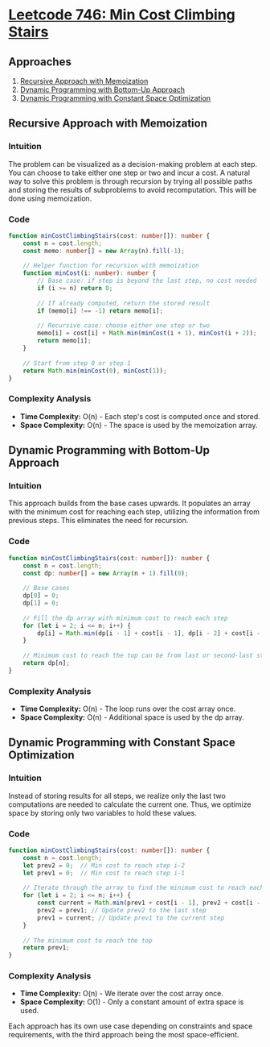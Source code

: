 # [Leetcode 746: Min Cost Climbing Stairs](https://leetcode.com/problems/min-cost-climbing-stairs/)

## Approaches
1. [Recursive Approach with Memoization](#recursive-approach-with-memoization)
2. [Dynamic Programming with Bottom-Up Approach](#dynamic-programming-with-bottom-up-approach)
3. [Dynamic Programming with Constant Space Optimization](#dynamic-programming-with-constant-space-optimization)

## Recursive Approach with Memoization

### Intuition
The problem can be visualized as a decision-making problem at each step. You can choose to take either one step or two and incur a cost. A natural way to solve this problem is through recursion by trying all possible paths and storing the results of subproblems to avoid recomputation. This will be done using memoization.

### Code
```typescript
function minCostClimbingStairs(cost: number[]): number {
    const n = cost.length;
    const memo: number[] = new Array(n).fill(-1);
    
    // Helper function for recursion with memoization
    function minCost(i: number): number {
        // Base case: if step is beyond the last step, no cost needed
        if (i >= n) return 0;
        
        // If already computed, return the stored result
        if (memo[i] !== -1) return memo[i];
        
        // Recursive case: choose either one step or two
        memo[i] = cost[i] + Math.min(minCost(i + 1), minCost(i + 2));
        return memo[i];
    }
    
    // Start from step 0 or step 1
    return Math.min(minCost(0), minCost(1));
}
```

### Complexity Analysis
- **Time Complexity:** O(n) - Each step's cost is computed once and stored.
- **Space Complexity:** O(n) - The space is used by the memoization array.

## Dynamic Programming with Bottom-Up Approach

### Intuition
This approach builds from the base cases upwards. It populates an array with the minimum cost for reaching each step, utilizing the information from previous steps. This eliminates the need for recursion.

### Code
```typescript
function minCostClimbingStairs(cost: number[]): number {
    const n = cost.length;
    const dp: number[] = new Array(n + 1).fill(0);
    
    // Base cases
    dp[0] = 0; 
    dp[1] = 0;
    
    // Fill the dp array with minimum cost to reach each step
    for (let i = 2; i <= n; i++) {
        dp[i] = Math.min(dp[i - 1] + cost[i - 1], dp[i - 2] + cost[i - 2]);
    }
    
    // Minimum cost to reach the top can be from last or second-last step
    return dp[n];
}
```

### Complexity Analysis
- **Time Complexity:** O(n) - The loop runs over the cost array once.
- **Space Complexity:** O(n) - Additional space is used by the dp array.

## Dynamic Programming with Constant Space Optimization

### Intuition
Instead of storing results for all steps, we realize only the last two computations are needed to calculate the current one. Thus, we optimize space by storing only two variables to hold these values.

### Code
```typescript
function minCostClimbingStairs(cost: number[]): number {
    const n = cost.length;
    let prev2 = 0;  // Min cost to reach step i-2
    let prev1 = 0;  // Min cost to reach step i-1
    
    // Iterate through the array to find the minimum cost to reach each step
    for (let i = 2; i <= n; i++) {
        const current = Math.min(prev1 + cost[i - 1], prev2 + cost[i - 2]);
        prev2 = prev1; // Update prev2 to the last step
        prev1 = current; // Update prev1 to the current step
    }
    
    // The minimum cost to reach the top
    return prev1;
}
```

### Complexity Analysis
- **Time Complexity:** O(n) - We iterate over the cost array once.
- **Space Complexity:** O(1) - Only a constant amount of extra space is used.

Each approach has its own use case depending on constraints and space requirements, with the third approach being the most space-efficient.

